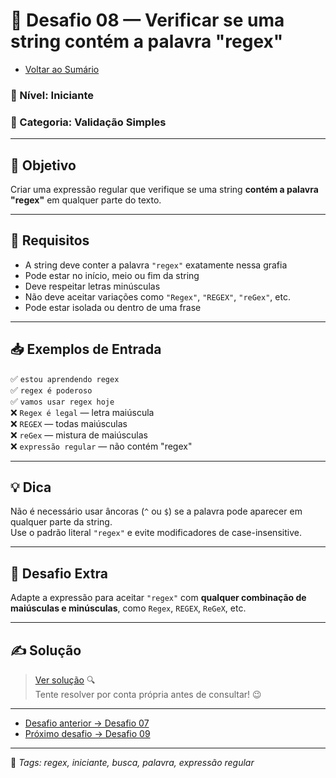 # 🧩 Desafio 08 — Verificar se uma string contém a palavra "regex"

- [Voltar ao Sumário](../SUMARIO.md)  

### 📘 Nível: Iniciante  
### 🔹 Categoria: Validação Simples

---

## 🎯 Objetivo

Criar uma expressão regular que verifique se uma string **contém a palavra "regex"** em qualquer parte do texto.

---

## 📌 Requisitos

- A string deve conter a palavra `"regex"` exatamente nessa grafia  
- Pode estar no início, meio ou fim da string  
- Deve respeitar letras minúsculas  
- Não deve aceitar variações como `"Regex"`, `"REGEX"`, `"reGex"`, etc.  
- Pode estar isolada ou dentro de uma frase

---

## 📥 Exemplos de Entrada

✅ `estou aprendendo regex`  
✅ `regex é poderoso`  
✅ `vamos usar regex hoje`  
❌ `Regex é legal` — letra maiúscula  
❌ `REGEX` — todas maiúsculas  
❌ `reGex` — mistura de maiúsculas  
❌ `expressão regular` — não contém "regex"  

---

## 💡 Dica

Não é necessário usar âncoras (`^` ou `$`) se a palavra pode aparecer em qualquer parte da string.  
Use o padrão literal `"regex"` e evite modificadores de case-insensitive.

---

## 🧠 Desafio Extra

Adapte a expressão para aceitar `"regex"` com **qualquer combinação de maiúsculas e minúsculas**, como `Regex`, `REGEX`, `ReGeX`, etc.

---

## ✍️ Solução

> [Ver solução](../respostas/resposta_08.md) 🔍  
> Tente resolver por conta própria antes de consultar! 😉

---

- [Desafio anterior → Desafio 07](./desafio_07.md)  
- [Próximo desafio → Desafio 09](./desafio_09.md)

---

🔖 _Tags: regex, iniciante, busca, palavra, expressão regular_